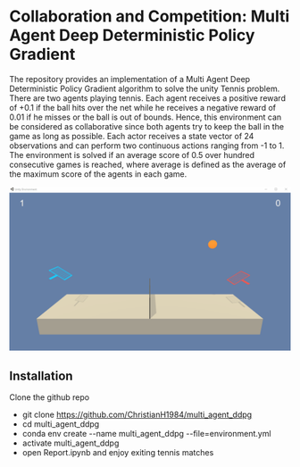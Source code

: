 # Collaboration and Competition: Multi Agent Deep Deterministic Policy Gradient

The repository provides an implementation of a Multi Agent Deep Deterministic Policy Gradient algorithm to solve the 
unity Tennis problem.
There are two agents playing tennis. Each agent receives a positive reward of +0.1 if the ball hits over the net while he receives
a negative reward of 0.01 if he misses or the ball is out of bounds. Hence, this environment can be considered as collaborative 
since both agents try to keep the ball in the game as long as possible.
Each actor receives a state vector of 24 observations and can perform two continuous actions ranging from -1 to 1.
The environment is solved if an average score of 0.5 over hundred consecutive games is reached, 
where average is defined as the average of the maximum score of the agents in each game.
  
 ![tennis](tennis.gif)


## Installation
Clone the github repo
- git clone https://github.com/ChristianH1984/multi_agent_ddpg
- cd multi_agent_ddpg
- conda env create --name multi_agent_ddpg --file=environment.yml
- activate multi_agent_ddpg
- open Report.ipynb and enjoy exiting tennis matches
